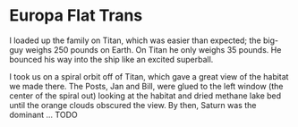 # Europa Flat Trans

I loaded up the family on Titan, which was easier than expected; the big-guy weighs 250 pounds on Earth. On Titan he only 
weighs 35 pounds. He bounced his way into the ship like an excited superball.

I took us on a spiral orbit off of Titan, which gave a great view of the habitat we made there. The Posts, Jan and Bill, 
were glued to the left window (the center of the spiral out) looking at the habitat and dried methane lake bed until the 
orange clouds obscured the view. By then, Saturn was the dominant ... TODO
